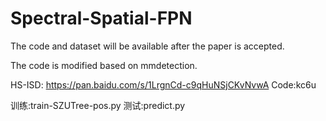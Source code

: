 # Spectral-Spatial-FPN
The code and dataset will be available after the paper is accepted.

The code is modified based on mmdetection.

HS-ISD: https://pan.baidu.com/s/1LrgnCd-c9qHuNSjCKvNvwA  Code:kc6u



训练:train-SZUTree-pos.py
测试:predict.py

